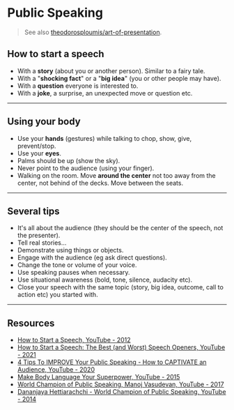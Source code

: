# Public Speaking

> See also [theodorosploumis/art-of-presentation](https://github.com/theodorosploumis/art-of-presentation).

## How to start a speech

- With a **story** (about you or another person). Similar to a fairy tale.
- With a "**shocking fact**" or a "**big idea**" (you or other people may have).
- With a **question** everyone is interested to.
- With a **joke**, a surprise, an unexpected move or question etc.

---

## Using your body

- Use your **hands** (gestures) while talking to chop, show, give, prevent/stop.
- Use your **eyes**.
- Palms should be up (show the sky).
- Never point to the audience (using your finger).
- Walking on the room. Move **around the center** not too away from the center, not behind of the decks. Move between the seats.

---

## Several tips

- It's all about the audience (they should be the center of the speech, not the presenter).
- Tell real stories...
- Demonstrate using things or objects.
- Engage with the audience (eg ask direct questions).
- Change the tone or volume of your voice.
- Use speaking pauses when necessary.
- Use situational awareness (bold, tone, silence, audacity etc).
- Close your speech with the same topic (story, big idea, outcome, call to action etc) you started with.

---

## Resources

- [How to Start a Speech, YouTube - 2012](https://www.youtube.com/watch?v=w82a1FT5o88)
- [How to Start a Speech: The Best (and Worst) Speech Openers, YouTube - 2021](https://www.youtube.com/watch?v=7tzentBmmUc)
- [4 Tips To IMPROVE Your Public Speaking - How to CAPTIVATE an Audience, YouTube - 2020](https://www.youtube.com/watch?v=962eYqe--Yc)
- [Make Body Language Your Superpower, YouTube - 2015](https://www.youtube.com/watch?v=cFLjudWTuGQ)
- [World Champion of Public Speaking, Manoj Vasudevan, YouTube - 2017](https://www.youtube.com/watch?v=x_alq6yYbpc)
- [Dananjaya Hettiarachchi - World Champion of Public Speaking, YouTube - 2014](https://www.youtube.com/watch?v=bbz2boNSeL0)
